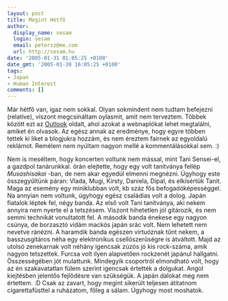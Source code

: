 ```yaml
---
layout: post
title: Megint Hétfő
author:
  display_name: sesam
  login: sesam
  email: petersz@me.com
  url: http://sesam.hu
date: '2005-01-31 01:05:25 +0100'
date_gmt: '2005-01-30 16:05:25 +0100'
tags:
- Japan
- Human Interest
comments: []
---
```


Már hétfő van, igaz nem sokkal. Olyan sokmindent nem tudtam befejezni (relatíve), viszont megcsináltam oylasmit, amit nem terveztem. Többek között ezt az [Outlook](http://sesam.hu/read.php) oldalt, ahol azokat a webnaplókat lehet megtalálni, amiket én olvasok. Az egész annak az eredménye, hogy egyre többen tettek ki liket a blogjukra hozzám, és nem éreztem fairnek az egyoldalú reklámot. Remélem nem nyúltam nagyon mellé a kommentálásokkal sem. :)

Nem is meséltem, hogy koncerten voltunk nem mással, mint Tani Sensei-el, a gazdpol tanárunkkal. órán elejtette, hogy egy volt tanítványa fellép _Musashisakai_ -ban, de nem akar egyedül elmenni megnézni. Úgyhogy este összegyűltünk páran: Vlada, Mugi, Kirsty, Daniela, Dipal, és elkísértük Tanit. Maga az esemény egy miniklubban volt, kb száz fős befogadóképességgel. Na annyian nem voltunk, úgyhogy egész családias volt a dolog. Japán fiatalok léptek fel, négy banda. Az első volt Tani tanítványa, aki nekem annyira nem nyerte el a tetszésem. Viszont hihetetlen jól gitározik, és nem semmi technikát vonultatott fel. A második banda énekese egy nagyon csúnya, de borzasztó vidám mackós japán srác volt. Nem lehetett nem nevetve ránézni. A haramdik banda egészen virtuóznak tűnt nekem, a basszusgitáros néha egy elektronikus csellószerűségre is átváltott. Majd az utolsó zenekarnak volt néhány igencsak zúzós jó kis rock-száma, amik nagyon tetszettek. Furcsa volt ilyen alapvetően rockzenét japánul hallgatni. Összességében jót mulattunk. Mindegyik csoportról elmondható volt, hogy az én szakavatatlan fülem szerint igencsak értették a dolgukat. Angol kiejtésben jelentős fejlődésre van szükségük. A japán dalokat meg nem értettem. :D Csak az zavart, hogy megint sikerült teljesen átitatnom cigarettafüsttel a ruházatom, főleg a sálam. Úgyhogy most moshatok.
